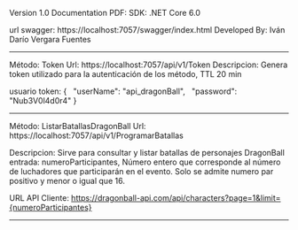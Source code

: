 Version 1.0
Documentation PDF: 
SDK: .NET Core 6.0

url swagger: https://localhost:7057/swagger/index.html
Developed By: Iván Darío Vergara Fuentes


*******************************************************************************************************************************************
Método: Token
Url: https://localhost:7057/api/v1/Token
Descripcion: Genera token utilizado para la autenticación de los método, TTL 20 min

usuario token:
{
  "userName": "api_dragonBall",
  "password": "Nub3V0l4d0r4"
}
____________________________________________________________________________________________________________________________________________

Método: ListarBatallasDragonBall
Url: https://localhost:7057/api/v1/ProgramarBatallas

Descripcion: Sirve para consultar y listar batallas de personajes DragonBall
entrada: numeroParticipantes, Número entero que corresponde al número de luchadores que participarán en el evento.
Solo se admite numero par positivo y menor o igual que 16.

URL API Cliente:  https://dragonball-api.com/api/characters?page=1&limit={numeroParticipantes}
___________________________________________________________________________________________________________________________________________
